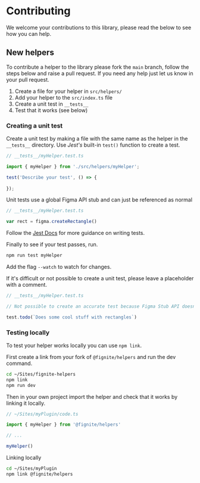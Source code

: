 # Contributing

We welcome your contributions to this library, please read the below to see how you can help.


## New helpers

To contribute a helper to the library please fork the `main` branch, follow the steps below and raise a pull request. If you need any help just let us know in your pull request.
 
1. Create a file for your helper in `src/helpers/`
2. Add your helper to the `src/index.ts` file
3. Create a unit test in `__tests__`
4. Test that it works (see below)


### Creating a unit test

Create a unit test by making a file with the same name as the helper in the `__tests__` directory. Use *Jest's* built-in `test()` function to create a test.

```js
// __tests__/myHelper.test.ts

import { myHelper } from './src/helpers/myHelper';

test('Describe your test', () => {
    
});
```

Unit tests use a global Figma API stub and can just be referenced as normal

```js
// __tests__/myHelper.test.ts

var rect = figma.createRectangle()
```

Follow the [Jest Docs](https://jestjs.io/docs/getting-started) for more guidance on writing tests.

Finally to see if your test passes, run.

```bash
npm run test myHelper
```

Add the flag `--watch` to watch for changes.

If it's difficult or not possible to create a unit test, please leave a placeholder with a comment.

```js
// __tests__/myHelper.test.ts

// Not possible to create an accurate test because Figma Stub API doesn't support getters and setters

test.todo(`Does some cool stuff with rectangles`)
```

### Testing locally

To test your helper works locally you can use `npm link`.

First create a link from your fork of `@fignite/helpers` and run the dev command.

```bash
cd ~/Sites/fignite-helpers
npm link
npm run dev
```

Then in your own project import the helper and check that it works by linking it locally.

```js
// ~/Sites/myPlugin/code.ts

import { myHelper } from '@fignite/helpers'

// ...

myHelper()
```

Linking locally

```bash
cd ~/Sites/myPlugin
npm link @fignite/helpers
```
